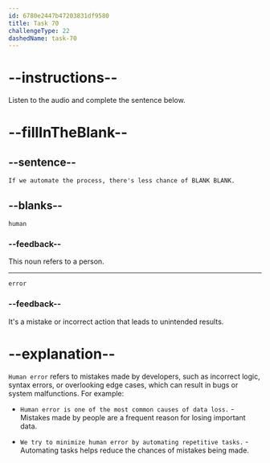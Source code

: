 ```yaml
---
id: 6780e2447b47203831df9580
title: Task 70
challengeType: 22
dashedName: task-70
---
```


<!-- (Audio) Maria: If we automate the process, there's less chance of human error. -->

# --instructions--

Listen to the audio and complete the sentence below.

# --fillInTheBlank--

## --sentence--

`If we automate the process, there's less chance of BLANK BLANK.`

## --blanks--

`human`

### --feedback--

This noun refers to a person.

---

`error`

### --feedback--

It's a mistake or incorrect action that leads to unintended results.

# --explanation--

`Human error` refers to mistakes made by developers, such as incorrect logic, syntax errors, or overlooking edge cases, which can result in bugs or system malfunctions. For example:

- `Human error is one of the most common causes of data loss.` - Mistakes made by people are a frequent reason for losing important data.

- `We try to minimize human error by automating repetitive tasks.` - Automating tasks helps reduce the chances of mistakes being made.
